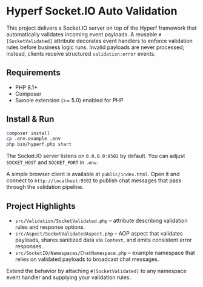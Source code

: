 # Hyperf Socket.IO Auto Validation

This project delivers a Socket.IO server on top of the Hyperf framework that automatically validates incoming event payloads. A reusable `#[SocketValidated]` attribute decorates event handlers to enforce validation rules before business logic runs. Invalid payloads are never processed; instead, clients receive structured `validation:error` events.

## Requirements

- PHP 8.1+
- Composer
- Swoole extension (>= 5.0) enabled for PHP

## Install & Run

```bash
composer install
cp .env.example .env
php bin/hyperf.php start
```

The Socket.IO server listens on `0.0.0.0:9502` by default. You can adjust `SOCKET_HOST` and `SOCKET_PORT` in `.env`.

A simple browser client is available at `public/index.html`. Open it and connect to `http://localhost:9502` to publish chat messages that pass through the validation pipeline.

## Project Highlights

- `src/Validation/SocketValidated.php` – attribute describing validation rules and response options.
- `src/Aspect/SocketValidatedAspect.php` – AOP aspect that validates payloads, shares sanitized data via `Context`, and emits consistent error responses.
- `src/SocketIO/Namespaces/ChatNamespace.php` – example namespace that relies on validated payloads to broadcast chat messages.

Extend the behavior by attaching `#[SocketValidated]` to any namespace event handler and supplying your validation rules.
